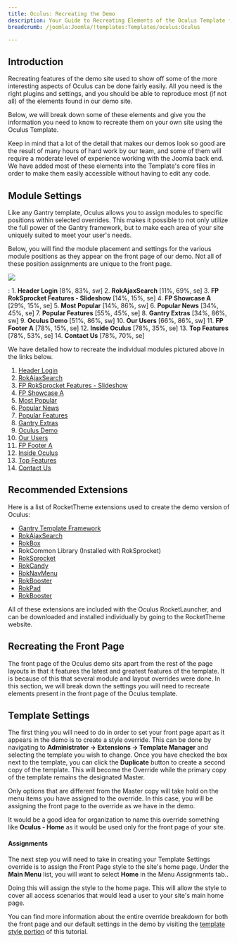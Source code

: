 ```yaml
---
title: Oculus: Recreating the Demo
description: Your Guide to Recreating Elements of the Oculus Template for Joomla
breadcrumb: /joomla:Joomla/!templates:Templates/oculus:Oculus

---
```


Introduction
-----

Recreating features of the demo site used to show off some of the more interesting aspects of Oculus can be done fairly easily. All you need is the right plugins and settings, and you should be able to reproduce most (if not all) of the elements found in our demo site. 

Below, we will break down some of these elements and give you the information you need to know to recreate them on your own site using the Oculus Template.

Keep in mind that a lot of the detail that makes our demos look so good are the result of many hours of hard work by our team, and some of them will require a moderate level of experience working with the Joomla back end. We have added most of these elements into the Template's core files in order to make them easily accessible without having to edit any code.

Module Settings
-----

Like any Gantry template, Oculus allows you to assign modules to specific positions within selected overrides. This makes it possible to not only utilize the full power of the Gantry framework, but to make each area of your site uniquely suited to meet your user's needs.

Below, you will find the module placement and settings for the various module positions as they appear on the front page of our demo. Not all of these position assignments are unique to the front page.

![][oculus2]

:   1. **Header Login**  [8%, 83%, sw]
    2. **RokAjaxSearch**  [11%, 69%, se]
    3. **FP RokSprocket Features - Slideshow**  [14%, 15%, se]
    4. **FP Showcase A**  [29%, 15%, se]
    5. **Most Popular**  [14%, 86%, sw]
    6. **Popular News**  [34%, 45%, se]
    7. **Popular Features**  [55%, 45%, se]
    8. **Gantry Extras**  [34%, 86%, sw]
    9. **Oculus Demo**  [51%, 86%, sw]
    10. **Our Users** [66%, 86%, sw]
    11. **FP Footer A**  [78%, 15%, se]
    12. **Inside Oculus** [78%, 35%, se]
    13. **Top Features** [78%, 53%, se]
    14. **Contact Us** [78%, 70%, se]

We have detailed how to recreate the individual modules pictured above in the links below.

1. [Header Login][module1]
2. [RokAjaxSearch][module2]
3. [FP RokSprocket Features - Slideshow][module3]
4. [FP Showcase A][module4]
5. [Most Popular][module5]
6. [Popular News][module6]
7. [Popular Features][module7]
8. [Gantry Extras][module9]
9. [Oculus Demo][module10]
10. [Our Users][module11]
11. [FP Footer A][module12]
12. [Inside Oculus][module13]
13. [Top Features][module14]
14. [Contact Us][module15]


Recommended Extensions
-----

Here is a list of RocketTheme extensions used to create the demo version of Oculus:

* [Gantry Template Framework][gantry]
* [RokAjaxSearch][rokajaxsearch]
* [RokBox][rokbox]
* RokCommon Library (Installed with RokSprocket)
* [RokSprocket][roksprocket]
* [RokCandy][rokcandy]
* [RokNavMenu][roknavmenu]
* [RokBooster][rokbooster]
* [RokPad][rokpad]
* [RokBooster][rokbooster]

All of these extensions are included with the Oculus RocketLauncher, and can be downloaded and installed individually by going to the RocketTheme website.

Recreating the Front Page
-----

The front page of the Oculus demo sits apart from the rest of the page layouts in that it features the latest and greatest features of the template. It is because of this that several module and layout overrides were done. In this section, we will break down the settings you will need to recreate elements present in the front page of the Oculus template.

Template Settings
-----

The first thing you will need to do in order to set your front page apart as it appears in the demo is to create a style override. This can be done by navigating to **Administrator -> Extensions -> Template Manager** and selecting the template you wish to change.  Once you have checked the box next to the template, you can click the **Duplicate** button to create a second copy of the template. This will become the Override while the primary copy of the template remains the designated Master.

Only options that are different from the Master copy will take hold on the menu items you have assigned to the override. In this case, you will be assigning the front page to the override as we have in the demo.

It would be a good idea for organization to name this override something like **Oculus - Home** as it would be used only for the front page of your site.

#### Assignments

The next step you will need to take in creating your Template Settings override is to assign the Front Page style to the site's home page. Under the **Main Menu** list, you will want to select **Home** in the Menu Assignments tab..

Doing this will assign the style to the home page. This will allow the style to cover all access scenarios that would lead a user to your site's main home page.

You can find more information about the entire override breakdown for both the front page and our default settings in the demo by visiting the [template style portion][demooverride] of this tutorial.

[gantry]: http://gantry-framework.org/download
[rokajaxsearch]: http://www.rockettheme.com/extensions-joomla/rokajaxsearch
[rokbox]: http://www.rockettheme.com/extensions-joomla/rokbox
[roksprocket]: http://www.rockettheme.com/extensions-joomla/roksprocket
[Oculus2]: assets/oculus2.jpeg
[demooverride]: demo_override.md
[roknavmenu]: http://www.rockettheme.com/extensions-joomla/roknavmenu
[rokbooster]: http://www.rockettheme.com/extensions-joomla/rokbooster
[rokcandy]: http://www.rockettheme.com/extensions-joomla/rokcandy
[rokpad]: http://www.rockettheme.com/extensions-joomla/rokpad
[rokbooster]: http://www.rockettheme.com/extensions-joomla/rokbooster
[module1]: demo_module_1.md
[module2]: demo_module_2.md
[module3]: demo_module_3.md
[module4]: demo_module_4.md
[module5]: demo_module_5.md
[module6]: demo_module_6.md
[module7]: demo_module_7.md
[module8]: demo_module_8.md
[module9]: demo_module_9.md
[module10]: demo_module_10.md
[module11]: demo_module_11.md
[module12]: demo_module_12.md
[module13]: demo_module_13.md
[module14]: demo_module_14.md
[module15]: demo_module_15.md
[login]: a_header_login.jpg